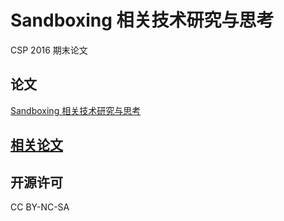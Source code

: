 # Sandboxing 相关技术研究与思考

CSP 2016 期末论文

## 论文

[Sandboxing 相关技术研究与思考](./_output/final.pdf)

## [相关论文](./reference.md)

## 开源许可

CC BY-NC-SA
